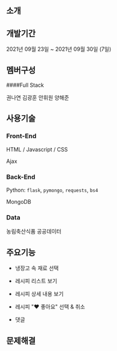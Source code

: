 ## 소개


## 개발기간
2021년 09월 23일 ~ 2021년 09월 30일 (7일)

## 멤버구성
####Full Stack

권나연 김광훈 안휘원 양해준

## 사용기술

### Front-End

HTML / Javascript / CSS

Ajax

### Back-End

Python: `flask`, `pymongo`, `requests`, `bs4`

MongoDB

### Data

농림축산식품 공공데이터


## 주요기능

* 냉장고 속 재료 선택

* 레시피 리스트 보기

* 레시피 상세 내용 보기

* 레시피 "♥ 좋아요" 선택 & 취소 

* 댓글

## 문제해결